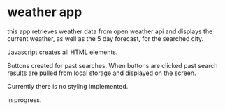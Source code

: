 # weather app

this app retrieves weather data from open weather api and displays the current weather, as well as the 5 day forecast, for the searched city. 

Javascript creates all HTML elements. 

Buttons created for past searches. When buttons are clicked past search results are pulled from local storage and displayed on the screen. 

Currently there is no styling implemented.

in progress. 